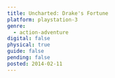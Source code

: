 ```yaml
---
title: Uncharted: Drake's Fortune
platform: playstation-3
genre:
  - action-adventure
digital: false
physical: true
guide: false
pending: false
posted: 2014-02-11
---
```

